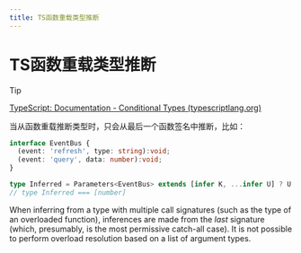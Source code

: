 ```yaml
---
title: TS函数重载类型推断
---
```


# TS函数重载类型推断

> [!TIP]
> [TypeScript: Documentation - Conditional Types (typescriptlang.org)](https://www.typescriptlang.org/docs/handbook/2/conditional-types.html#inferring-within-conditional-types)

当从函数重载推断类型时，只会从最后一个函数签名中推断，比如：

```typescript
interface EventBus {
  (event: 'refresh', type: string):void;
  (event: 'query', data: number):void;
}

type Inferred = Parameters<EventBus> extends [infer K, ...infer U] ? U : never;
// type Inferred === [number]
```

<Collapse>
  <template #title>

当从多个调用签名中推断类型时（比如函数重载类型），总是会从*最后一个*签名中推断（因为是最有可能包含所有情况的签名）。这里没有办法展示出重载的参数类型数组。

</template>

When inferring from a type with multiple call signatures (such as the type of an overloaded function), inferences are made from the _last_ signature (which, presumably, is the most permissive catch-all case). It is not possible to perform overload resolution based on a list of argument types.

</Collapse>
